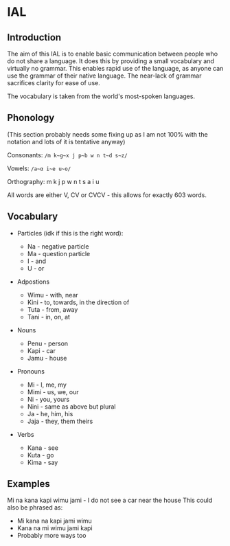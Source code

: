 # IAL

## Introduction

The aim of this IAL is to enable basic communication between people who do not share a language. It does this by providing a small vocabulary and virtually no grammar. This enables rapid use of the language, as anyone can use the grammar of their native language. The near-lack of grammar sacrifices clarity for ease of use.

The vocabulary is taken from the world's most-spoken languages.

## Phonology

(This section probably needs some fixing up as I am not 100% with the notation and lots of it is tentative anyway)

Consonants: ```/m k~g~x j p~b w n t~d s~z/```

Vowels: ```/a~α i~e u~o/```

Orthography: m k j p w n t s a i u

All words are either V, CV or CVCV - this allows for exactly 603 words.

## Vocabulary

- Particles (idk if this is the right word):
  - Na - negative particle
  - Ma - question particle
  - I - and
  - U - or
  
- Adpostions
   - Wimu - with, near
   - Kini - to, towards, in the direction of
   - Tuta - from, away
   - Tani - in, on, at
   
- Nouns
    - Penu - person
    - Kapi - car
    - Jamu - house
    
- Pronouns
  - Mi - I, me, my
  - Mimi - us, we, our
  - Ni - you, yours
  - Nini - same as above but plural
  - Ja - he, him, his
  - Jaja - they, them theirs
  
- Verbs
   - Kana - see
   - Kuta - go
   - Kima - say
   
## Examples

Mi na kana kapi wimu jami - I do not see a car near the house
This could also be phrased as:

 - Mi kana na kapi jami wimu
 - Kana na mi wimu jami kapi
 - Probably more ways too


